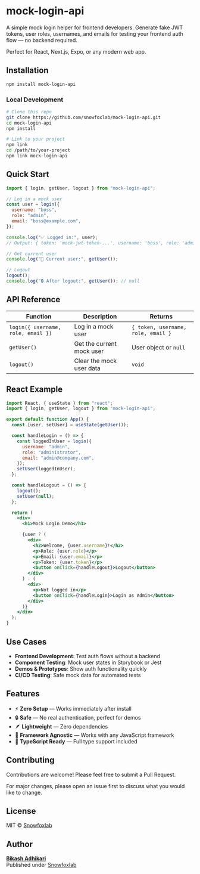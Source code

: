 # mock-login-api

A simple mock login helper for frontend developers. Generate fake JWT tokens, user roles, usernames, and emails for testing your frontend auth flow — no backend required.

Perfect for React, Next.js, Expo, or any modern web app.

## Installation

```bash
npm install mock-login-api
```

### Local Development

```bash
# Clone this repo
git clone https://github.com/snowfoxlab/mock-login-api.git
cd mock-login-api
npm install

# Link to your project
npm link
cd /path/to/your-project
npm link mock-login-api
```

## Quick Start

```javascript
import { login, getUser, logout } from "mock-login-api";

// Log in a mock user
const user = login({
  username: "boss",
  role: "admin",
  email: "boss@example.com",
});

console.log("✅ Logged in:", user);
// Output: { token: 'mock-jwt-token-...', username: 'boss', role: 'admin', email: 'boss@example.com' }

// Get current user
console.log("👤 Current user:", getUser());

// Logout
logout();
console.log("🔒 After logout:", getUser()); // null
```

## API Reference

| Function                           | Description               | Returns                            |
| ---------------------------------- | ------------------------- | ---------------------------------- |
| `login({ username, role, email })` | Log in a mock user        | `{ token, username, role, email }` |
| `getUser()`                        | Get the current mock user | User object or `null`              |
| `logout()`                         | Clear the mock user data  | `void`                             |

## React Example

```jsx
import React, { useState } from "react";
import { login, getUser, logout } from "mock-login-api";

export default function App() {
  const [user, setUser] = useState(getUser());

  const handleLogin = () => {
    const loggedInUser = login({
      username: "admin",
      role: "administrator",
      email: "admin@company.com",
    });
    setUser(loggedInUser);
  };

  const handleLogout = () => {
    logout();
    setUser(null);
  };

  return (
    <div>
      <h1>Mock Login Demo</h1>

      {user ? (
        <div>
          <h2>Welcome, {user.username}!</h2>
          <p>Role: {user.role}</p>
          <p>Email: {user.email}</p>
          <p>Token: {user.token}</p>
          <button onClick={handleLogout}>Logout</button>
        </div>
      ) : (
        <div>
          <p>Not logged in</p>
          <button onClick={handleLogin}>Login as Admin</button>
        </div>
      )}
    </div>
  );
}
```

## Use Cases

- **Frontend Development**: Test auth flows without a backend
- **Component Testing**: Mock user states in Storybook or Jest
- **Demos & Prototypes**: Show auth functionality quickly
- **CI/CD Testing**: Safe mock data for automated tests

## Features

- ⚡ **Zero Setup** — Works immediately after install
- 🔒 **Safe** — No real authentication, perfect for demos
- 🪶 **Lightweight** — Zero dependencies
- 🧩 **Framework Agnostic** — Works with any JavaScript framework
- 🎯 **TypeScript Ready** — Full type support included

## Contributing

Contributions are welcome! Please feel free to submit a Pull Request.

For major changes, please open an issue first to discuss what you would like to change.

## License

MIT © [Snowfoxlab](https://github.com/snowfoxlab)

## Author

**[Bikash Adhikari](https://github.com/bikashadhikari07/)**  
Published under [Snowfoxlab](https://github.com/snowfoxlab)
